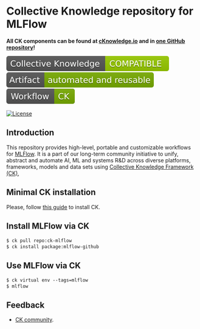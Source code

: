 # Collective Knowledge repository for MLFlow

**All CK components can be found at [cKnowledge.io](https://cKnowledge.io) and in [one GitHub repository](https://github.com/ctuning/ck-mlops)!**

[![compatibility](https://github.com/ctuning/ck-guide-images/blob/master/ck-compatible.svg)](https://github.com/ctuning/ck)
[![automation](https://github.com/ctuning/ck-guide-images/blob/master/ck-artifact-automated-and-reusable.svg)](http://cTuning.org/ae)
[![workflow](https://github.com/ctuning/ck-guide-images/blob/master/ck-workflow.svg)](http://cKnowledge.org)

[![License](https://img.shields.io/badge/License-BSD%203--Clause-blue.svg)](https://opensource.org/licenses/BSD-3-Clause)

## Introduction

This repository provides high-level, portable and customizable workflows
for [MLFlow](http://mlflow.org).
It is a part of our long-term community initiative
to unify, abstract and automate AI, ML and systems R&D
across diverse platforms, frameworks, models and data sets
using [Collective Knowledge Framework (CK)](http://cKnowledge.org),

## Minimal CK installation

Please, follow [this guide](https://github.com/ctuning/ck#installation) to install CK.

## Install MLFlow via CK

```
$ ck pull repo:ck-mlflow
$ ck install package:mlflow-github
```

## Use MLFlow via CK

```
$ ck virtual env --tags=mlflow
$ mlflow
```

## Feedback

* [CK community](https://github.com/ctuning/ck/wiki/Contacts).
